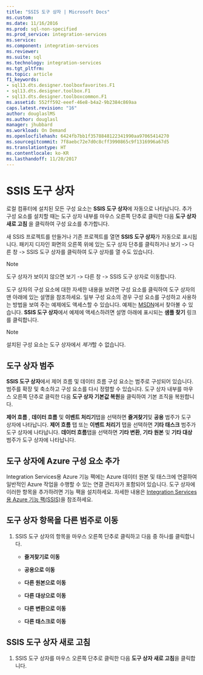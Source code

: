 ```yaml
---
title: "SSIS 도구 상자 | Microsoft Docs"
ms.custom: 
ms.date: 11/16/2016
ms.prod: sql-non-specified
ms.prod_service: integration-services
ms.service: 
ms.component: integration-services
ms.reviewer: 
ms.suite: sql
ms.technology: integration-services
ms.tgt_pltfrm: 
ms.topic: article
f1_keywords:
- sql13.dts.designer.toolboxfavorites.F1
- sql13.dts.designer.toolbox.F1
- sql13.dts.designer.toolboxcommon.F1
ms.assetid: 552ff592-eeef-46e8-b4a2-9b2384c869aa
caps.latest.revision: "16"
author: douglaslMS
ms.author: douglasl
manager: jhubbard
ms.workload: On Demand
ms.openlocfilehash: 6424fb7bb1f3578848122341990aa97065414270
ms.sourcegitcommit: 7f8aebc72e7d0c8cff3990865c9f1316996a67d5
ms.translationtype: HT
ms.contentlocale: ko-KR
ms.lasthandoff: 11/20/2017
---
```

# <a name="ssis-toolbox"></a>SSIS 도구 상자
  로컬 컴퓨터에 설치된 모든 구성 요소는 **SSIS 도구 상자**에 자동으로 나타납니다. 추가 구성 요소를 설치할 때는 도구 상자 내부를 마우스 오른쪽 단추로 클릭한 다음 **도구 상자 새로 고침** 을 클릭하여 구성 요소를 추가합니다.  
 
 새 SSIS 프로젝트를 만들거나 기존 프로젝트를 열면 **SSIS 도구 상자**가 자동으로 표시됩니다. 패키지 디자인 화면의 오른쪽 위에 있는 도구 상자 단추를 클릭하거나 보기 -> 다른 창 -> SSIS 도구 상자를 클릭하여 도구 상자를 열 수도 있습니다.
 
 > [!NOTE]
> 도구 상자가 보이지 않으면 보기 -> 다른 창 -> SSIS 도구 상자로 이동합니다.
 
도구 상자의 구성 요소에 대한 자세한 내용을 보려면 구성 요소를 클릭하여 도구 상자의 맨 아래에 있는 설명을 참조하세요. 일부 구성 요소의 경우 구성 요소를 구성하고 사용하는 방법을 보여 주는 예제에도 액세스할 수 있습니다. 예제는 [MSDN](http://go.microsoft.com/fwlink/?LinkId=259189)에서 찾아볼 수 있습니다. **SSIS 도구 상자**에서 예제에 액세스하려면 설명 아래에 표시되는 **샘플 찾기** 링크를 클릭합니다.  
  
> [!NOTE]
> 설치된 구성 요소는 도구 상자에서 *제거*할 수 없습니다.  

## <a name="toolbox-categories"></a>도구 상자 범주
 **SSIS 도구 상자**에서 제어 흐름 및 데이터 흐름 구성 요소는 범주로 구성되어 있습니다.  범주를 확장 및 축소하고 구성 요소를 다시 정렬할 수 있습니다.  도구 상자 내부를 마우스 오른쪽 단추로 클릭한 다음 **도구 상자 기본값 복원**을 클릭하여 기본 조직을 복원합니다.  
  
 **제어 흐름** , **데이터 흐름** 및 **이벤트 처리기**탭을 선택하면 **즐겨찾기**및 **공용** 범주가 도구 상자에 나타납니다. **제어 흐름** 탭 또는 **이벤트 처리기** 탭을 선택하면 **기타 태스크** 범주가 도구 상자에 나타납니다. **데이터 흐름**탭을 선택하면 **기타 변환**, **기타 원본** 및 **기타 대상** 범주가 도구 상자에 나타납니다.  

 ## <a name="add-azure-components-to-the-toolbox"></a>도구 상자에 Azure 구성 요소 추가  
 Integration Services용 Azure 기능 팩에는 Azure 데이터 원본 및 태스크에 연결하여 일반적인 Azure 작업을 수행할 수 있는 연결 관리자가 포함되어 있습니다. 도구 상자에 이러한 항목을 추가하려면 기능 팩을 설치하세요. 자세한 내용은 [Integration Services용 Azure 기능 팩&#40;SSIS&#41;](../integration-services/azure-feature-pack-for-integration-services-ssis.md)을 참조하세요.  

## <a name="move-a-toolbox-item-to-another-category"></a>도구 상자 항목을 다른 범주로 이동  
  
1.  SSIS 도구 상자의 항목을 마우스 오른쪽 단추로 클릭하고 다음 중 하나를 클릭합니다.  
  
    -   **즐겨찾기로 이동**  
  
    -   **공용으로 이동**  
  
    -   **다른 원본으로 이동**  
  
    -   **다른 대상으로 이동**  
  
    -   **다른 변환으로 이동**  
  
    -   **다른 태스크로 이동**  
  
## <a name="refresh-the-ssis-toolbox"></a>SSIS 도구 상자 새로 고침  
  
1.  SSIS 도구 상자를 마우스 오른쪽 단추로 클릭한 다음 **도구 상자 새로 고침**을 클릭합니다.  

